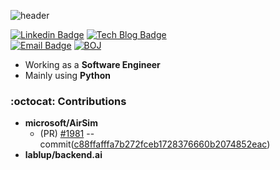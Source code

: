 ![header](https://capsule-render.vercel.app/api?type=waving&color=0:feac5e,50:c779d0,100:4bc0c8&text=Jeongseok%20Kang&fontAlign=25&fontAlignY=32&height=150&fontSize=50&fontColor=ffffff)

[![Linkedin Badge](https://img.shields.io/badge/-LinkedIn-blue?style=flat-square&logo=Linkedin&logoColor=white&link=https://www.linkedin.com/in/정석-강-329273122)](https://www.linkedin.com/in/정석-강-329273122)
[![Tech Blog Badge](http://img.shields.io/badge/-Tech%20blog-black?style=flat-square&logo=tistory&link=https://rapsealk.tistory.com/)](https://rapsealk.tistory.com/)	
[![Email Badge](https://img.shields.io/badge/piono623@naver.com-2DB400?style=flat-square&logo=Naver&logoColor=white&link=mailto:piono623@naver.com)](mailto:piono623@naver.com)
[![BOJ](http://mazassumnida.wtf/api/mini/generate_badge?boj=sonagi623)](https://solved.ac/sonagi623)


* Working as a **Software Engineer**
* Mainly using **Python**

### :octocat: Contributions
- **microsoft/AirSim**
  - (PR) [#1981](https://github.com/microsoft/AirSim/pull/1981) -- commit([c88ffafffa7b272fceb1728376660b2074852eac](https://github.com/microsoft/AirSim/commit/c88ffafffa7b272fceb1728376660b2074852eac))
- **lablup/backend.ai**
